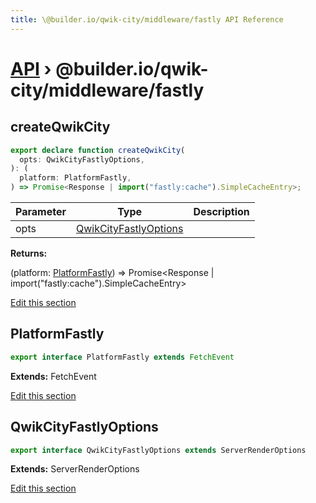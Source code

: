 ```yaml
---
title: \@builder.io/qwik-city/middleware/fastly API Reference
---
```


# [API](/api) &rsaquo; @builder.io/qwik-city/middleware/fastly

## createQwikCity

```typescript
export declare function createQwikCity(
  opts: QwikCityFastlyOptions,
): (
  platform: PlatformFastly,
) => Promise<Response | import("fastly:cache").SimpleCacheEntry>;
```

| Parameter | Type                                            | Description |
| --------- | ----------------------------------------------- | ----------- |
| opts      | [QwikCityFastlyOptions](#qwikcityfastlyoptions) |             |

**Returns:**

(platform: [PlatformFastly](#platformfastly)) =&gt; Promise&lt;Response \| import("fastly:cache").SimpleCacheEntry&gt;

[Edit this section](https://github.com/BuilderIO/qwik/tree/main/packages/qwik-city/middleware/fastly/index.ts)

## PlatformFastly

```typescript
export interface PlatformFastly extends FetchEvent
```

**Extends:** FetchEvent

[Edit this section](https://github.com/BuilderIO/qwik/tree/main/packages/qwik-city/middleware/fastly/index.ts)

## QwikCityFastlyOptions

```typescript
export interface QwikCityFastlyOptions extends ServerRenderOptions
```

**Extends:** ServerRenderOptions

[Edit this section](https://github.com/BuilderIO/qwik/tree/main/packages/qwik-city/middleware/fastly/index.ts)
